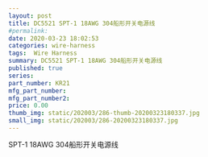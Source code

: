 ```yaml
---
layout: post
title: DC5521 SPT-1 18AWG 304船形开关电源线
#permalink: 
date: 2020-03-23 18:02:53
categories: wire-harness
tags:  Wire Harness
summary: DC5521 SPT-1 18AWG 304船形开关电源线
published: true 
series: 
part_number: KR21
mfg_part_number: 
mfg_part_number2: 
price: 0.00
thumb_img: static/202003/286-thumb-20200323180337.jpg
small_img: static/202003/286-20200323180337.jpg
---
```



SPT-1 18AWG 304船形开关电源线